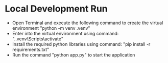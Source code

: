 # Local Development Run
- Open Terminal and execute the following command to create the virtual environment "python -m venv .venv"
- Enter into the virtual environment using command: ".\.venv\Scripts\activate"
- Install the required python libraries using command: "pip install -r requirements.txt"
- Run the command "python app.py" to start the application

